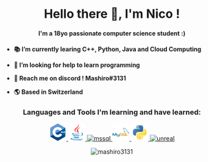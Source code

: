 <h1 align="center">Hello there 👀, I'm Nico !</h1>
<h4 align="center">I'm a 18yo passionate computer science student :)</h4>

<h4 align="left">
           
- 📚 I’m currently learing **C++, Python, Java and Cloud Computing**           
 
- 📖 I’m looking for help to learn **programming**

- 👾 Reach me on discord ! **Mashiro#3131**

- 🌎 Based in Switzerland
           </h4>

<p>
<h3 align="center">Languages and Tools I'm learning and have learned:</h3>

<p align="center"> <a href="https://www.w3schools.com/cpp/" target="_blank" rel="noreferrer"> <img src="https://raw.githubusercontent.com/devicons/devicon/master/icons/cplusplus/cplusplus-original.svg" alt="cplusplus" width="40" height="40"/> </a> <a href="https://www.java.com" target="_blank" rel="noreferrer"> <img src="https://raw.githubusercontent.com/devicons/devicon/master/icons/java/java-original.svg" alt="java" width="40" height="40"/> </a> <a href="https://www.microsoft.com/en-us/sql-server" target="_blank" rel="noreferrer"> <img src="https://www.svgrepo.com/show/303229/microsoft-sql-server-logo.svg" alt="mssql" width="40" height="40"/> </a> <a href="https://www.mysql.com/" target="_blank" rel="noreferrer"> <img src="https://raw.githubusercontent.com/devicons/devicon/master/icons/mysql/mysql-original-wordmark.svg" alt="mysql" width="40" height="40"/> </a> <a href="https://www.python.org" target="_blank" rel="noreferrer"> <img src="https://raw.githubusercontent.com/devicons/devicon/master/icons/python/python-original.svg" alt="python" width="40" height="40"/> </a> <a href="https://unrealengine.com/" target="_blank" rel="noreferrer"> <img src="https://raw.githubusercontent.com/kenangundogan/fontisto/036b7eca71aab1bef8e6a0518f7329f13ed62f6b/icons/svg/brand/unreal-engine.svg" alt="unreal" width="40" height="40"/> </a> </p> </p>


<p align="center"> <img src="https://komarev.com/ghpvc/?username=mashiro3131&label=View%20Count&color=1aff7d&style=flat" alt="mashiro3131" /> </p>
